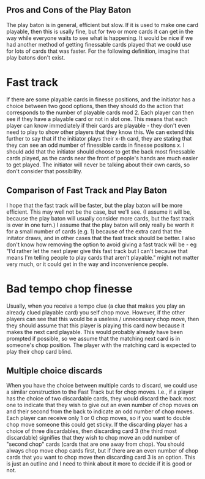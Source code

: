 ## Pros and Cons of the Play Baton
The play baton is in general, efficient but slow. If it is used to make one card playable, then this is usally fine, but for two or more cards it can get in the way while everyone waits to see what is happening.
It would be nice if we had another method of getting finessable cards played that we could use for lots of cards that was faster.
For the following definition, imagine that play batons don't exist.

# Fast track
If there are some playable cards in finesse positions, and the initiator has a choice between two good options, then they should do the action that corresponds to the number of playable cards mod 2. Each player can then see if they have a playable card or not in slot one.
This means that each player can know immediately if their cards are playable - they don't even need to play to show other players that they know this.
We can extend this further to say that if the initiator plays their x-th card, they are stating that they can see an odd number of finessible cards in finesse positons x. I should add that the initiator should choose to get the back most finessable cards played, as the cards near the front of people's hands are much easier to get played.
The initiator will never be talking about their own cards, so don't consider that possibility.

## Comparison of Fast Track and Play Baton
I hope that the fast track will be faster, but the play baton will be more efficient. This may well not be the case, but we'll see. (I assume it will be, because the play baton will usually consider more cards, but the fast track is over in one turn.) I assume that the play baton will only really be worth it for a small number of cards (e.g. 1) because of the extra card that the initator draws, and in other cases that the fast track should be better.
I also don't know how removing the option to avoid giving a fast track will be - eg "I'd rather let the next player give this fast track but I can't because that means I'm telling people to play cards that aren't playable." might not matter very much, or it could get in the way and inconvenience people.

# Bad tempo chop finesse
Usually, when you receive a tempo clue (a clue that makes you play an already clued playable card) you self chop move. However, if the other players can see that this would be a useless / unnecessary chop move, then they should assume that this player is playing this card now because it makes the next card playable. This would probably already have been prompted if possible, so we assume that the matching next card is in someone's chop position. The player with the matching card is expected to play their chop card blind.

## Multiple choice discards
When you have the choice between multiple cards to discard, we could use a similar construction to the Fast Track but for chop moves. I.e., if a player has the choice of two discardable cards, they would discard the back most one to indicate that they wish to give out an even number of chop moves on and their second from the back to indicate an odd number of chop moves. Each player can receive only 1 or 0 chop moves, so if you want to double chop move someone this could get sticky. If the discarding player has a choice of three discardables, then discarding card 3 (the third most discardable) signifies that they wish to chop move an odd number of "second chop" cards (cards that are one away from chop). You should always chop move chop cards first, but if there are an even number of chop cards that you want to chop move then discarding card 3 is an option.
This is just an outline and I need to think about it more to decide if it is good or not.